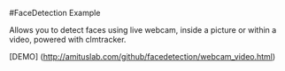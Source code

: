 
#FaceDetection Example

Allows you to detect faces using live webcam, inside a picture or within a video, powered with clmtracker.

[DEMO] (http://amituslab.com/github/facedetection/webcam_video.html)